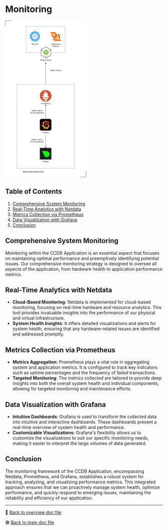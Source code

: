 # Monitoring

<img src="../../public/images/architecture/Monitoring.png" alt="Monitoring Architecture" height="500"/>

## Table of Contents

1. [Comprehensive System Monitoring](#comprehensive-system-monitoring)
2. [Real-Time Analytics with Netdata](#real-time-analytics-with-netdata)
3. [Metrics Collection via Prometheus](#metrics-collection-via-prometheus)
4. [Data Visualization with Grafana](#data-visualization-with-grafana)
5. [Conclusion](#conclusion)

## Comprehensive System Monitoring

Monitoring within the CCDB Application is an essential aspect that focuses on maintaining optimal performance and preemptively identifying potential issues. Our comprehensive monitoring strategy is designed to oversee all aspects of the application, from hardware health to application performance metrics.

## Real-Time Analytics with Netdata

-   **Cloud-Based Monitoring**: Netdata is implemented for cloud-based monitoring, focusing on real-time hardware and resource analytics. This tool provides invaluable insights into the performance of our physical and virtual infrastructure.
-   **System Health Insights**: It offers detailed visualizations and alerts for system health, ensuring that any hardware-related issues are identified and addressed promptly.

## Metrics Collection via Prometheus

-   **Metrics Aggregation**: Prometheus plays a vital role in aggregating system and application metrics. It is configured to track key indicators such as uptime percentages and the frequency of failed transactions.
-   **Targeted Monitoring**: The metrics collected are tailored to provide deep insights into both the overall system health and individual components, allowing for targeted monitoring and maintenance efforts.

## Data Visualization with Grafana

-   **Intuitive Dashboards**: Grafana is used to transform the collected data into intuitive and interactive dashboards. These dashboards present a real-time overview of system health and performance.
-   **Customizable Visualizations**: Grafana's flexibility allows us to customize the visualizations to suit our specific monitoring needs, making it easier to interpret the large volumes of data generated.

## Conclusion

The monitoring framework of the CCDB Application, encompassing Netdata, Prometheus, and Grafana, establishes a robust system for tracking, analyzing, and visualizing performance metrics. This integrated approach ensures that we can proactively manage system health, optimize performance, and quickly respond to emerging issues, maintaining the reliability and efficiency of our application.

---

🔵 [Back to overview doc file](./overview.md)

🟣 [Back to main doc file](../../README.md)
